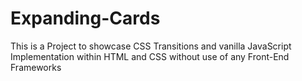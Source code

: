 # Expanding-Cards
This is a Project to showcase CSS Transitions and vanilla JavaScript Implementation within HTML and CSS without use of any Front-End Frameworks
